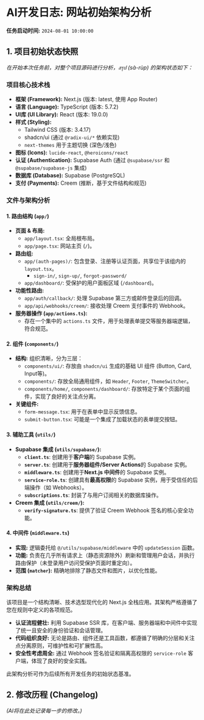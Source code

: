# AI开发日志: 网站初始架构分析

**任务启动时间:** `2024-08-01 10:00:00`

## 1. 项目初始状态快照

*在开始本次任务前，对整个项目源码进行分析，สรุป (sà-rùp) 的架构状态如下：*

### **项目核心技术栈**

- **框架 (Framework):** Next.js (版本: latest, 使用 App Router)
- **语言 (Language):** TypeScript (版本: 5.7.2)
- **UI库 (UI Library):** React (版本: 19.0.0)
- **样式 (Styling):**
  - Tailwind CSS (版本: 3.4.17)
  - shadcn/ui (通过 `@radix-ui/*` 依赖实现)
  - `next-themes` 用于主题切换 (深色/浅色)
- **图标 (Icons):** `lucide-react`, `@heroicons/react`
- **认证 (Authentication):** Supabase Auth (通过 `@supabase/ssr` 和 `@supabase/supabase-js` 集成)
- **数据库 (Database):** Supabase (PostgreSQL)
- **支付 (Payments):** Creem (推断，基于文件结构和规范)

### **文件与架构分析**

#### **1. 路由结构 (`app/`)**

- **页面 & 布局:**
  - `app/layout.tsx`: 全局根布局。
  - `app/page.tsx`: 网站主页 (`/`)。
- **路由组:**
  - `app/(auth-pages)/`: 包含登录、注册等认证页面，共享位于该组内的 `layout.tsx`。
    - `sign-in/`, `sign-up/`, `forgot-password/`
  - `app/dashboard/`: 受保护的用户面板区域 (`/dashboard`)。
- **功能性路由:**
  - `app/auth/callback/`: 处理 Supabase 第三方或邮件登录后的回调。
  - `app/api/webhooks/creem/`: 接收处理 Creem 支付事件的 Webhook。
- **服务器操作 (`app/actions.ts`):**
  - 存在一个集中的 `actions.ts` 文件，用于处理表单提交等服务器端逻辑，符合规范。

#### **2. 组件 (`components/`)**

- **结构:** 组织清晰，分为三层：
  - `components/ui/`: 存放由 `shadcn/ui` 生成的基础 UI 组件 (Button, Card, Input等)。
  - `components/`: 存放全局通用组件，如 `Header`, `Footer`, `ThemeSwitcher`。
  - `components/home/`, `components/dashboard/`: 存放特定于某个页面的组件，实现了良好的关注点分离。
- **关键组件:**
  - `form-message.tsx`: 用于在表单中显示反馈信息。
  - `submit-button.tsx`: 可能是一个集成了加载状态的表单提交按钮。

#### **3. 辅助工具 (`utils/`)**

- **Supabase 集成 (`utils/supabase/`):**
  - **`client.ts`**: 创建用于**客户端**的 Supabase 实例。
  - **`server.ts`**: 创建用于**服务器组件/Server Actions**的 Supabase 实例。
  - **`middleware.ts`**: 创建用于**Next.js 中间件**的 Supabase 实例。
  - **`service-role.ts`**: 创建具有**最高权限**的 Supabase 实例，用于受信任的后端操作（如 Webhooks）。
  - **`subscriptions.ts`**: 封装了与用户订阅相关的数据库操作。
- **Creem 集成 (`utils/creem/`):**
  - **`verify-signature.ts`**: 提供了验证 Creem Webhook 签名的核心安全功能。

#### **4. 中间件 (`middleware.ts`)**

- **实现:** 逻辑委托给 `@/utils/supabase/middleware` 中的 `updateSession` 函数。
- **功能:** 负责在几乎所有请求上（静态资源除外）刷新和管理用户会话，并执行路由保护（未登录用户访问受保护页面时重定向）。
- **范围 (`matcher`):** 精确地排除了静态文件和图片，以优化性能。

### **架构总结**

该项目是一个结构清晰、技术选型现代化的 Next.js 全栈应用。其架构严格遵循了您在规则中定义的各项规范。

- **认证流程健壮:** 利用 Supabase SSR 库，在客户端、服务器端和中间件中实现了统一且安全的身份验证和会话管理。
- **代码组织良好:** 无论是路由、组件还是工具函数，都遵循了明确的分层和关注点分离原则，可维护性和可扩展性高。
- **安全性考虑周全:** 通过 Webhook 签名验证和隔离高权限的 `service-role` 客户端，体现了良好的安全实践。

此架构分析可作为后续所有开发任务的初始状态基准。

## 2. 修改历程 (Changelog)

*(AI将在此处记录每一步的修改。)* 